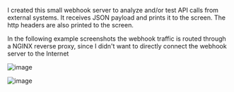 I created this small webhook server to analyze and/or test API calls from external systems.
It receives JSON payload and prints it to the screen. The http headers are also printed to the screen.

In the following example screenshots the webhook traffic is routed through a NGINX reverse proxy,
since I didn't want to directly connect the webhook server to the Internet

![image](https://github.com/user-attachments/assets/a0788516-2149-467c-ab6a-3f9c210734dd)

![image](https://github.com/user-attachments/assets/207bf179-0ef8-45ab-b674-819adf9a8db0)
